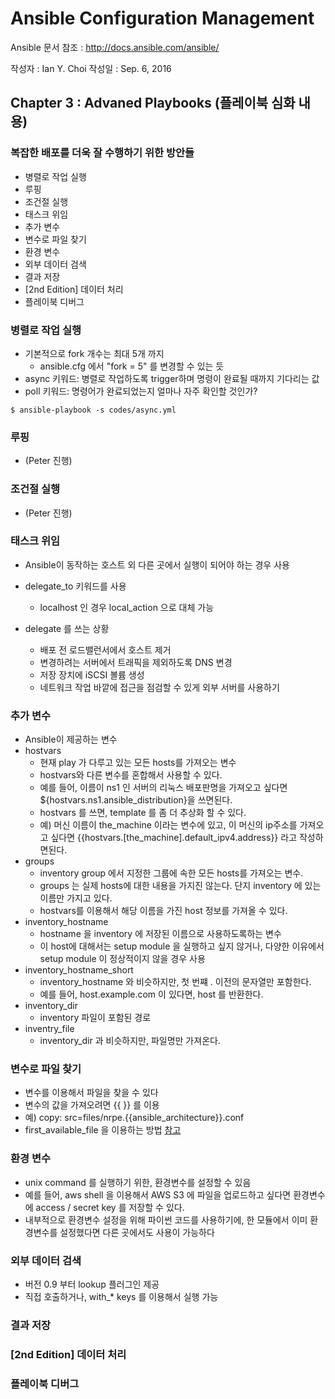 # Ansible Configuration Management

Ansible 문서 참조 : <http://docs.ansible.com/ansible/>

작성자 : Ian Y. Choi
작성일 : Sep. 6, 2016

## Chapter 3 : Advaned Playbooks (플레이북 심화 내용)

### 복잡한 배포를 더욱 잘 수행하기 위한 방안들

* 병렬로 작업 실행
* 루핑
* 조건절 실행
* 태스크 위임
* 추가 변수
* 변수로 파일 찾기
* 환경 변수
* 외부 데이터 검색
* 결과 저장
* [2nd Edition] 데이터 처리
* 플레이북 디버그

### 병렬로 작업 실행

* 기본적으로 fork 개수는 최대 5개 까지
	* ansible.cfg 에서 "fork = 5" 를 변경할 수 있는 듯
* async 키워드: 병렬로 작업하도록 trigger하며 명령이 완료될 때까지 기다리는 값
* poll 키워드: 명령어가 완료되었는지 얼마나 자주 확인할 것인가?

~~~~
$ ansible-playbook -s codes/async.yml
~~~~

### 루핑

* (Peter 진행)

### 조건절 실행

* (Peter 진행)

### 태스크 위임

* Ansible이 동작하는 호스트 외 다른 곳에서 실행이 되어야 하는 경우 사용
* delegate_to 키워드를 사용
	* localhost 인 경우 local_action 으로 대체 가능

* delegate 를 쓰는 상황
	* 배포 전 로드밸런서에서 호스트 제거
	* 변경하려는 서버에서 트래픽을 제외하도록 DNS 변경
	* 저장 장치에 iSCSI 볼륨 생성
	* 네트워크 작업 바깥에 접근을 점검할 수 있게 외부 서버를 사용하기

### 추가 변수
* Ansible이 제공하는 변수
* hostvars
	* 현재 play 가 다루고 있는 모든 hosts를 가져오는 변수
	* hostvars와 다른 변수를 혼합해서 사용할 수 있다.
	* 예를 들어, 이름이 ns1 인 서버의 리눅스 배포판명을 가져오고 싶다면 ${hostvars.ns1.ansible_distribution}을 쓰면된다.
	* hostvars 를 쓰면, template 를 좀 더 추상화 할 수 있다.
	* 예) 머신 이름이 the_machine 이라는 변수에 있고, 이 머신의 ip주소를 가져오고 싶다면 {{hostvars.[the_machine].default_ipv4.address}} 라고 작성하면된다.
* groups
	* inventory group 에서 지정한 그룹에 속한 모든 hosts를 가져오는 변수.
	* groups 는 실제 hosts에 대한 내용을 가지진 않는다. 단지 inventory 에 있는 이름만 가지고 있다.
	* hostvars를 이용해서 해당 이름을 가진 host 정보를 가져올 수 있다.
* inventory_hostname
	* hostname 을 inventory 에 저장된 이름으로 사용하도록하는 변수
	* 이 host에 대해서는 setup module 을 실행하고 싶지 않거나, 다양한 이유에서 setup module 이 정상적이지 않을 경우 사용
* inventory_hostname_short
	* inventory_hostname 와 비슷하지만, 첫 번쨰 . 이전의 문자열만 포함한다.
	* 예를 들어, host.example.com 이 있다면, host 를 반환한다.
* inventory_dir
	* inventory 파일이 포함된 경로
* inventry_file
	* inventory_dir 과 비슷하지만, 파일명만 가져온다.

### 변수로 파일 찾기
* 변수를 이용해서 파일을 찾을 수 있다
* 변수의 값을 가져오려면 {{ }} 를 이용
* 예) copy: src=files/nrpe.{{ansible_architecture}}.conf
* first_available_file 을 이용하는 방법 [참고](https://github.com/fuhaha/ansible_study/blob/master/Chap3-ian/codes/filevariables.yml)

### 환경 변수
* unix command 를 실행하기 위한, 환경변수를 설정할 수 있음
* 예를 들어, aws shell 을 이용해서 AWS S3 에 파일을 업로드하고 싶다면 환경변수에 access / secret key 를 저장할 수 있다.
* 내부적으로 환경변수 설정을 위해 파이썬 코드를 사용하기에, 한 모듈에서 이미 환경변수를 설정했다면 다른 곳에서도 사용이 가능하다

### 외부 데이터 검색
* 버전 0.9 부터 lookup 플러그인 제공
* 직접 호출하거나, with_* keys 를 이용해서 실행 가능

### 결과 저장

### [2nd Edition] 데이터 처리

### 플레이북 디버그
